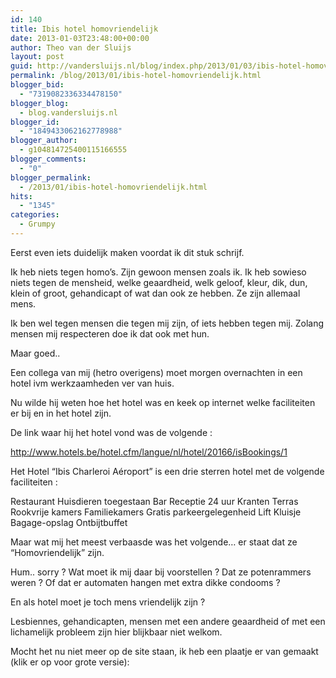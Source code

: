 ```yaml
---
id: 140
title: Ibis hotel homovriendelijk
date: 2013-01-03T23:48:00+00:00
author: Theo van der Sluijs
layout: post
guid: http://vandersluijs.nl/blog/index.php/2013/01/03/ibis-hotel-homovriendelijk/
permalink: /blog/2013/01/ibis-hotel-homovriendelijk.html
blogger_bid:
  - "7319082336334478150"
blogger_blog:
  - blog.vandersluijs.nl
blogger_id:
  - "1849433062162778988"
blogger_author:
  - g104814725400115166555
blogger_comments:
  - "0"
blogger_permalink:
  - /2013/01/ibis-hotel-homovriendelijk.html
hits:
  - "1345"
categories:
  - Grumpy
---
```

Eerst even iets duidelijk maken voordat ik dit stuk schrijf.

Ik heb niets tegen homo’s. Zijn gewoon mensen zoals ik. Ik heb sowieso niets tegen de mensheid, welke geaardheid, welk geloof, kleur, dik, dun, klein of groot, gehandicapt of wat dan ook ze hebben. Ze zijn allemaal mens.

Ik ben wel tegen mensen die tegen mij zijn, of iets hebben tegen mij. Zolang mensen mij respecteren doe ik dat ook met hun.

Maar goed.. 

Een collega van mij (hetro overigens) moet morgen overnachten in een hotel ivm werkzaamheden ver van huis.

Nu wilde hij weten hoe het hotel was en keek op internet welke faciliteiten er bij en in het hotel zijn.

De link waar hij het hotel vond was de volgende :

<http://www.hotels.be/hotel.cfm/langue/nl/hotel/20166/isBookings/1> 

Het Hotel “Ibis Charleroi Aéroport” is een drie sterren hotel met de volgende faciliteiten :

Restaurant Huisdieren toegestaan Bar Receptie 24 uur Kranten Terras Rookvrije kamers Familiekamers Gratis parkeergelegenheid Lift Kluisje Bagage-opslag Ontbijtbuffet 

Maar wat mij het meest verbaasde was het volgende… er staat dat ze “Homovriendelijk” zijn.

Hum.. sorry ? Wat moet ik mij daar bij voorstellen ? Dat ze potenrammers weren ? Of dat er automaten hangen met extra dikke condooms ?

En als hotel moet je toch mens vriendelijk zijn ?

Lesbiennes, gehandicapten, mensen met een andere geaardheid of met een lichamelijk probleem zijn hier blijkbaar niet welkom. 

Mocht het nu niet meer op de site staan, ik heb een plaatje er van gemaakt (klik er op voor grote versie):